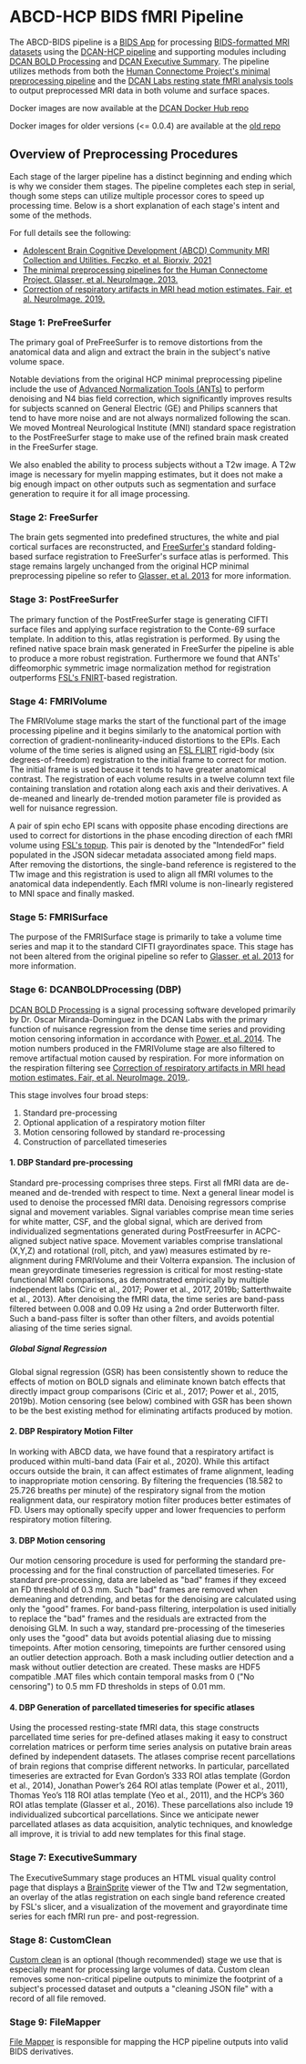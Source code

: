 # ABCD-HCP BIDS fMRI Pipeline

The ABCD-BIDS pipeline is a [BIDS App](https://bids-apps.neuroimaging.io/about/) for processing [BIDS-formatted MRI datasets](https://bids-specification.readthedocs.io/en/stable/) using the [DCAN-HCP pipeline](https://github.com/DCAN-Labs/DCAN-HCP) and supporting modules including [DCAN BOLD Processing](https://github.com/DCAN-Labs/dcan_bold_processing) and [DCAN Executive Summary](https://github.com/DCAN-Labs/ExecutiveSummary). The pipeline utilizes methods from both the [Human Connectome Project's minimal preprocessing pipeline](https://doi.org/10.1016/j.neuroimage.2013.04.127) and the [DCAN Labs resting state fMRI analysis tools](https://github.com/DCAN-Labs/dcan_bold_processing) to output preprocessed MRI data in both volume and surface spaces.

Docker images are now available at the [DCAN Docker Hub repo](https://hub.docker.com/r/dcanumn/abcd-hcp-pipeline)

Docker images for older versions (<= 0.0.4) are available at the [old repo](https://hub.docker.com/r/dcanlabs/abcd-hcp-pipeline)

## Overview of Preprocessing Procedures
Each stage of the larger pipeline has a distinct beginning and ending which is why we consider them stages.  The pipeline completes each step in serial, though some steps can utilize multiple processor cores to speed up processing time.  Below is a short explanation of each stage's intent and some of the methods.

For full details see the following:

- [Adolescent Brain Cognitive Development (ABCD) Community MRI Collection and Utilities. Feczko, et al. Biorxiv, 2021](https://www.biorxiv.org/content/10.1101/2021.07.09.451638v1)
- [The minimal preprocessing pipelines for the Human Connectome Project. Glasser, et al. NeuroImage. 2013.](https://doi.org/10.1016/j.neuroimage.2013.04.127)
- [Correction of respiratory artifacts in MRI head motion estimates. Fair, et al. NeuroImage. 2019.](https://doi.org/10.1016/j.neuroimage.2019.116400)

### Stage 1: PreFreeSurfer

The primary goal of PreFreeSurfer is to remove distortions from the anatomical data and align and extract the brain in the subject's native volume space.

Notable deviations from the original HCP minimal preprocessing pipeline include the use of [Advanced Normalization Tools (ANTs)](http://stnava.github.io/ANTs/) to perform denoising and N4 bias field correction, which significantly improves results for subjects scanned on General Electric (GE) and Philips scanners that tend to have more noise and are not always normalized following the scan.  We moved Montreal Neurological Institute (MNI) standard space registration to the PostFreeSurfer stage to make use of the refined brain mask created in the FreeSurfer stage.

We also enabled the ability to process subjects without a T2w image.  A T2w image is necessary for myelin mapping estimates, but it does not make a big enough impact on other outputs such as segmentation and surface generation to require it for all image processing.

### Stage 2: FreeSurfer

The brain gets segmented into predefined structures, the white and pial cortical surfaces are reconstructed, and [FreeSurfer's](https://surfer.nmr.mgh.harvard.edu/) standard folding-based surface registration to FreeSurfer's surface atlas is performed.  This stage remains largely unchanged from the original HCP minimal preprocessing pipeline so refer to [Glasser, et al. 2013](https://doi.org/10.1016/j.neuroimage.2013.04.127) for more information.

### Stage 3: PostFreeSurfer

The primary function of the PostFreeSurfer stage is generating CIFTI surface files and applying surface registration to the Conte-69 surface template.  In addition to this, atlas registration is performed.  By using the refined native space brain mask generated in FreeSurfer the pipeline is able to produce a more robust registration.  Furthermore we found that ANTs' diffeomorphic symmetric image normalization method for registration outperforms [FSL's FNIRT](https://fsl.fmrib.ox.ac.uk/fsl/docs/#/)-based registration.  

### Stage 4: FMRIVolume

The FMRIVolume stage marks the start of the functional part of the image processing pipeline and it begins similarly to the anatomical portion with correction of gradient-nonlinearity-induced distortions to the EPIs.  Each volume of the time series is aligned using an [FSL FLIRT](https://fsl.fmrib.ox.ac.uk/fsl/fslwiki/FLIRT) rigid-body (six degrees-of-freedom) registration to the initial frame to correct for motion.  The initial frame is used because it tends to have greater anatomical contrast.  The registration of each volume results in a twelve column text file containing translation and rotation along each axis and their derivatives.  A de-meaned and linearly de-trended motion parameter file is provided as well for nuisance regression.

A pair of spin echo EPI scans with opposite phase encoding directions are used to correct for distortions in the phase encoding direction of each fMRI volume using [FSL's topup](https://fsl.fmrib.ox.ac.uk/fsl/fslwiki/topup). This pair is denoted by the "IntendedFor" field populated in the JSON sidecar metadata associated among field maps.  After removing the distortions, the single-band reference is registered to the T1w image and this registration is used to align all fMRI volumes to the anatomical data independently.  Each fMRI volume is non-linearly registered to MNI space and finally masked.

### Stage 5: FMRISurface

The purpose of the FMRISurface stage is primarily to take a volume time series and map it to the standard CIFTI grayordinates space.  This stage has not been altered from the original pipeline so refer to [Glasser, et al. 2013](https://doi.org/10.1016/j.neuroimage.2013.04.127) for more information.

### Stage 6: DCANBOLDProcessing (DBP)

[DCAN BOLD Processing](https://github.com/DCAN-Labs/dcan_bold_processing) is a signal processing software developed primarily by Dr. Oscar Miranda-Dominguez in the DCAN Labs with the primary function of nuisance regression from the dense time series and providing motion censoring information in accordance with [Power, et al. 2014](https://www.ncbi.nlm.nih.gov/pubmed/23994314).  The motion numbers produced in the FMRIVolume stage are also filtered to remove artifactual motion caused by respiration.  For more information on the respiration filtering see [Correction of respiratory artifacts in MRI head motion estimates. Fair, et al. NeuroImage. 2019.](https://doi.org/10.1016/j.neuroimage.2019.116400).

This stage involves four broad steps:

1. Standard pre-processing
1. Optional application of a respiratory motion filter
1. Motion censoring followed by standard re-processing
1. Construction of parcellated timeseries

#### 1. DBP Standard pre-processing

Standard pre-processing comprises three steps. First all fMRI data are de-meaned and de-trended with respect to time.  Next a general linear model is used to denoise the processed fMRI data.  Denoising regressors comprise signal and movement variables.  Signal variables comprise mean time series for white matter, CSF, and the global signal, which are derived from individualized segmentations generated during PostFreesurfer in ACPC-aligned subject native space.  Movement variables comprise translational (X,Y,Z) and rotational (roll, pitch, and yaw) measures estimated by re-alignment during FMRIVolume and their Volterra expansion.  The inclusion of mean greyordinate timeseries regression is critical for most resting-state functional MRI comparisons, as demonstrated empirically by multiple independent labs (Ciric et al., 2017; Power et al., 2017, 2019b; Satterthwaite et al., 2013).  After denoising the fMRI data, the time series are band-pass filtered between 0.008 and 0.09 Hz using a 2nd order Butterworth filter.  Such a band-pass filter is softer than other filters, and avoids potential aliasing of the time series signal.

##### Global Signal Regression

Global signal regression (GSR) has been consistently shown to reduce the effects of motion on BOLD signals and eliminate known batch effects that directly impact group  comparisons (Ciric et al., 2017; Power et al., 2015, 2019b). Motion censoring (see below) combined with GSR has been shown to be the best existing method for eliminating artifacts produced by motion.

#### 2. DBP Respiratory Motion Filter

In working with ABCD data, we have found that a respiratory artifact is produced within multi-band data (Fair et al., 2020).  While this artifact occurs outside the brain, it can affect estimates of frame alignment, leading to inappropriate motion censoring.  By filtering the frequencies (18.582 to 25.726 breaths per minute) of the respiratory signal from the motion realignment data, our respiratory motion filter produces better estimates of FD. Users may optionally specify upper and lower frequencies to perform respiratory motion filtering.

#### 3. DBP Motion censoring

Our motion censoring procedure is used for performing the standard pre-processing and for the final construction of parcellated timeseries.  For standard pre-processing, data are labeled as "bad" frames if they exceed an FD threshold of 0.3 mm.  Such "bad" frames are removed when demeaning and detrending, and betas for the denoising are calculated using only the "good" frames. For band-pass filtering, interpolation is used initially to replace the "bad" frames and the residuals are extracted from the denoising GLM.  In such a way, standard pre-processing of the timeseries only uses the "good" data but avoids potential aliasing due to missing timepoints.  After motion censoring, timepoints are further censored using an outlier detection approach. Both a mask including outlier detection and a mask without outlier detection are created. These masks are HDF5 compatible .MAT files which contain temporal masks from 0 ("No censoring") to 0.5 mm FD thresholds in steps of 0.01 mm. 

#### 4. DBP Generation of parcellated timeseries for specific atlases

Using the processed resting-state fMRI data, this stage constructs parcellated time series for pre-defined atlases making it easy to construct correlation matrices or perform time series analysis on putative brain areas defined by independent datasets.  The atlases comprise recent parcellations of brain regions that comprise different networks.  In particular, parcellated timeseries are extracted for Evan Gordon’s 333 ROI atlas template (Gordon et al., 2014), Jonathan Power’s 264 ROI atlas template (Power et al., 2011), Thomas Yeo’s 118 ROI atlas template (Yeo et al., 2011), and the HCP’s 360 ROI atlas template (Glasser et al., 2016). These parcellations also include 19 individualized subcortical parcellations.  Since we anticipate newer parcellated atlases as data acquisition, analytic techniques, and knowledge all improve, it is trivial to add new templates for this final stage.

### Stage 7: ExecutiveSummary

The ExecutiveSummary stage produces an HTML visual quality control page that displays a [BrainSprite](https://github.com/simexp/brainsprite.js) viewer of the T1w and T2w segmentation, an overlay of the atlas registration on each single band reference created by FSL's slicer, and a visualization of the movement and grayordinate time series for each fMRI run pre- and post-regression.

### Stage 8: CustomClean

[Custom clean](https://github.com/DCAN-Labs/CustomClean) is an optional (though recommended) stage we use that is especially meant for processing large volumes of data. Custom clean removes some non-critical pipeline outputs to minimize the footprint of a subject's processed dataset and outputs a "cleaning JSON file" with a record of all file removed.

### Stage 9: FileMapper

[File Mapper](https://github.com/DCAN-Labs/file-mapper) is responsible for mapping the HCP pipeline outputs into valid BIDS derivatives.
